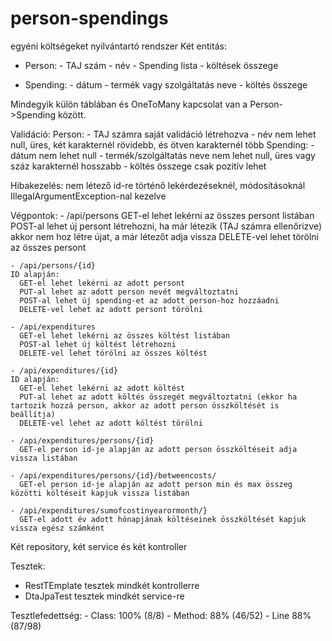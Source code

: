 # person-spendings
 egyéni költségeket nyilvántartó rendszer
Két entitás:
  - Person:
          - TAJ szám
          - név
              - Spending lista
              - költések összege
          
  - Spending:
        - dátum
        - termék vagy szolgáltatás neve
        - költés összege
        
Mindegyik külön táblában és OneToMany kapcsolat van a Person->Spending között.

Validáció:
  Person:
          - TAJ számra saját validáció létrehozva
          - név nem lehet null, üres, két karakternél rövidebb, és ötven karakternél több
  Spending:
          - dátum nem lehet null
          - termék/szolgáltatás neve nem lehet null, üres vagy száz karakternél hosszabb
          - költés összege csak pozitív lehet

Hibakezelés: nem létező id-re történő lekérdezéseknél, módosításoknál IllegalArgumentException-nal kezelve

Végpontok:
    - /api/persons
      GET-el lehet lekérni az összes persont listában
      POST-al lehet új persont létrehozni, ha már létezik (TAJ számra ellenőrizve) akkor nem hoz létre újat, a már létezőt adja vissza
      DELETE-vel lehet törölni az összes persont
    
    - /api/persons/{id}
    ID alapján:
      GET-el lehet lekérni az adott persont
      PUT-al lehet az adott person nevét megváltoztatni
      POST-al lehet új spending-et az adott person-hoz hozzáadni
      DELETE-vel lehet az adott persont törölni

    - /api/expenditures
      GET-el lehet lekérni az összes költést listában
      POST-al lehet új költést létrehozni
      DELETE-vel lehet törölni az összes költést
      
    - /api/expenditures/{id}
    ID alapján:
      GET-el lehet lekérni az adott költést
      PUT-al lehet az adott költés összegét megváltoztatni (ekkor ha tartozik hozzá person, akkor az adott person összköltését is beállítja)
      DELETE-vel lehet az adott költést törölni
      
    - /api/expenditures/persons/{id}
      GET-el person id-je alapján az adott person összköltéseit adja vissza listában
       
    - /api/expenditures/persons/{id}/betweencosts/
      GET-el person id-je alapján az adott person min és max összeg közötti költéseit kapjuk vissza listában
      
    - /api/expenditures/sumofcostinyearormonth/}
      GET-el adott év adott hónapjának költéseinek összköltését kapjuk vissza egész számként
      
Két repository, két service és két kontroller

Tesztek:
  - RestTEmplate tesztek mindkét kontrollerre
  - DtaJpaTest tesztek mindkét service-re
  
  Tesztlefedettség:
    - Class: 100% (8/8)
    - Method: 88% (46/52)
    - Line 88% (87/98)

